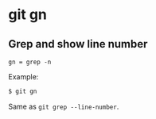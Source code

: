 # git gn

## Grep and show line number

```gitconfig
gn = grep -n 
```

Example:

```sh
$ git gn
```

Same as `git grep --line-number`.

